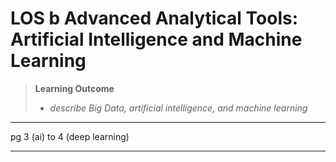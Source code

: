 # LOS b Advanced Analytical Tools: Artificial Intelligence and Machine Learning

> **Learning Outcome**
> 
> - *describe Big Data, artificial intelligence, and machine learning*

---

pg 3 (ai) to 4 (deep learning)

---